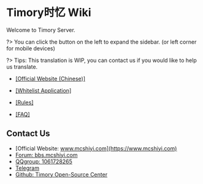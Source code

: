 
# Timory时忆 Wiki

Welcome to Timory Server.

?> You can click the button on the left to expand the sidebar. (or left corner for mobile devices)

?> Tips: This translation is WIP, you can contact us if you would like to help us translate.

- [[Official Website (Chinese)]](https://www.mcshiyi.com/) 

- [[Whitelist Application]](/en-US/join/whitelist.md) 

- [[Rules]](/en-US/join/rules.md)

- [[FAQ]](/en-US/guide/faq.md)   

## Contact Us
- [Official Website: www.mcshiyi.com](https://www.mcshiyi.com)
- [Forum: bbs.mcshiyi.com](https://bbs.mcshiyi.com)
- [QQgroup: 1061728265](https://jq.qq.com/?_wv=1027&k=5BSu3sX)
- [Telegram](https://t.me/joinchat/IdDH-Egtujuf1UzuCWznJw)
- [Github: Timory Open-Source Center](https://github.com/TimoryGroup)
